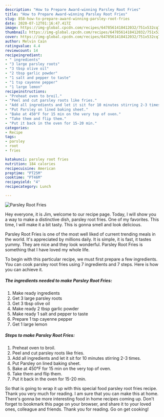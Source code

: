 ```yaml
---
description: "How to Prepare Award-winning Parsley Root Fries"
title: "How to Prepare Award-winning Parsley Root Fries"
slug: 858-how-to-prepare-award-winning-parsley-root-fries
date: 2020-07-12T01:16:47.417Z
image: https://img-global.cpcdn.com/recipes/6478561418412032/751x532cq70/parsley-root-fries-recipe-main-photo.jpg
thumbnail: https://img-global.cpcdn.com/recipes/6478561418412032/751x532cq70/parsley-root-fries-recipe-main-photo.jpg
cover: https://img-global.cpcdn.com/recipes/6478561418412032/751x532cq70/parsley-root-fries-recipe-main-photo.jpg
author: Melvin Cain
ratingvalue: 4.4
reviewcount: 14
recipeingredient:
- " ingredients"
- "3 large parsley roots"
- "3 tbsp olive oil"
- "2 tbsp garlic powder"
- "1 salt and pepper to taste"
- "1 tsp cayenne pepper"
- "1 large lemon"
recipeinstructions:
- "Preheat oven to broil."
- "Peel and cut parsley roots like fries."
- "Add all ingredients and let it sit for 10 minutes stirring 2-3 times."
- "Put Parsley on lined baking sheet."
- "Bake at 450°F for 15 min on the very top of oven."
- "Take them and flip them."
- "Put it back in the oven for 15-20 min."
categories:
- Recipe
tags:
- parsley
- root
- fries

katakunci: parsley root fries 
nutrition: 184 calories
recipecuisine: American
preptime: "PT25M"
cooktime: "PT46M"
recipeyield: "4"
recipecategory: Lunch

---
```



![Parsley Root Fries](https://img-global.cpcdn.com/recipes/6478561418412032/751x532cq70/parsley-root-fries-recipe-main-photo.jpg)

Hey everyone, it is Jim, welcome to our recipe page. Today, I will show you a way to make a distinctive dish, parsley root fries. One of my favorites. This time, I will make it a bit tasty. This is gonna smell and look delicious.



Parsley Root Fries is one of the most well liked of current trending meals in the world. It's appreciated by millions daily. It is simple, it is fast, it tastes yummy. They are nice and they look wonderful. Parsley Root Fries is something that I have loved my whole life.


To begin with this particular recipe, we must first prepare a few ingredients. You can cook parsley root fries using 7 ingredients and 7 steps. Here is how you can achieve it.

<!--inarticleads1-->

##### The ingredients needed to make Parsley Root Fries:

1. Make ready  ingredients
1. Get 3 large parsley roots
1. Get 3 tbsp olive oil
1. Make ready 2 tbsp garlic powder
1. Make ready 1 salt and pepper to taste
1. Prepare 1 tsp cayenne pepper
1. Get 1 large lemon




<!--inarticleads2-->

##### Steps to make Parsley Root Fries:

1. Preheat oven to broil.
1. Peel and cut parsley roots like fries.
1. Add all ingredients and let it sit for 10 minutes stirring 2-3 times.
1. Put Parsley on lined baking sheet.
1. Bake at 450°F for 15 min on the very top of oven.
1. Take them and flip them.
1. Put it back in the oven for 15-20 min.




So that is going to wrap it up with this special food parsley root fries recipe. Thank you very much for reading. I am sure that you can make this at home. There's gonna be more interesting food in home recipes coming up. Don't forget to bookmark this page on your browser, and share it to your loved ones, colleague and friends. Thank you for reading. Go on get cooking!
